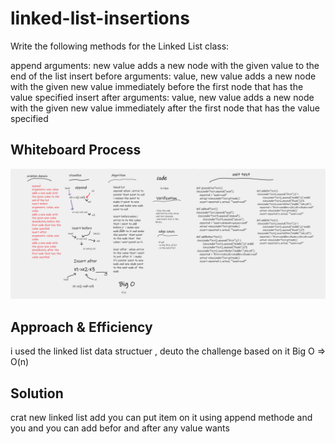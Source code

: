 
# linked-list-insertions

Write the following methods for the Linked List class:

append
arguments: new value
adds a new node with the given value to the end of the list
insert before
arguments: value, new value
adds a new node with the given new value immediately before the first node that has the value specified
insert after
arguments: value, new value
adds a new node with the given new value immediately after the first node that has the value specified

## Whiteboard Process
![photo](linked-list-insertions.png)

## Approach & Efficiency
i used the linked list data structuer , deuto the challenge based on it Big O => O(n)


## Solution
crat new linked list add you can put item on it using append methode and you  and you can add befor and after any value wants